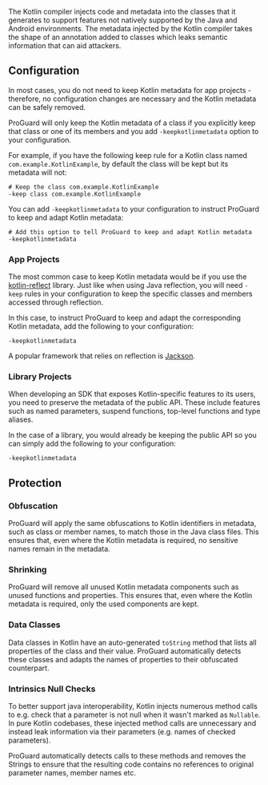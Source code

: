 The Kotlin compiler injects code and metadata into the classes that it generates to support features not natively supported by the Java and Android environments. The metadata injected by the Kotlin compiler takes the shape of an annotation added to classes which leaks semantic information that can aid attackers.



## Configuration

In most cases, you do not need to keep Kotlin metadata for app projects - therefore, no configuration changes are necessary and the Kotlin metadata can be safely removed.

ProGuard will only keep the Kotlin metadata of a class if you explicitly keep that class or one of its members and you add `-keepkotlinmetadata` option to your configuration.

For example, if you have the following keep rule for a Kotlin class named `com.example.KotlinExample`, by default the class will be kept but its metadata will not:

```
# Keep the class com.example.KotlinExample
-keep class com.example.KotlinExample
```

You can add `-keepkotlinmetadata` to your configuration to instruct ProGuard to keep and adapt Kotlin metadata:

```
# Add this option to tell ProGuard to keep and adapt Kotlin metadata
-keepkotlinmetadata
```


### App Projects


The most common case to keep Kotlin metadata would be if you use the [kotlin-reflect](https://kotlinlang.org/docs/reference/reflection.html) library. Just like when using Java reflection, you will need `-keep` rules in your configuration to keep the specific classes and members accessed through reflection.

In this case, to instruct ProGuard to keep and adapt the corresponding Kotlin metadata, add the following to your configuration:

```
-keepkotlinmetadata
```

A popular framework that relies on reflection is [Jackson](https://github.com/FasterXML/jackson-module-kotlin).

### Library Projects

When developing an SDK that exposes Kotlin-specific features to its users, you need to preserve the metadata of the public API.
These include features such as named parameters, suspend functions, top-level functions and type aliases.

In the case of a library, you would already be keeping the public API so you can simply add the following
to your configuration:

```
-keepkotlinmetadata
```

## Protection

### Obfuscation

ProGuard will apply the same obfuscations to Kotlin identifiers in metadata, such as class or member names, to match those in the Java class files.
This ensures that, even where the Kotlin metadata is required, no sensitive names remain in the metadata.

### Shrinking

ProGuard will remove all unused Kotlin metadata components such as unused functions and properties.
This ensures that, even where the Kotlin metadata is required, only the used components are kept.



### Data Classes

Data classes in Kotlin have an auto-generated `toString` method that lists all properties
of the class and their value. ProGuard automatically detects these classes and adapts
the names of properties to their obfuscated counterpart.

### Intrinsics Null Checks

To better support java interoperability, Kotlin injects numerous method calls to e.g.
check that a parameter is not null when it wasn't marked as `Nullable`. In pure Kotlin
codebases, these injected method calls are unnecessary and instead leak information
via their parameters (e.g. names of checked parameters).

ProGuard automatically detects calls to these methods and removes the Strings to
ensure that the resulting code contains no references to original parameter names, member names etc.


